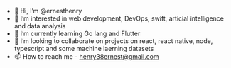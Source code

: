 - 👋 Hi, I’m @ernesthenry
- 👀 I’m interested in web development, DevOps, swift, articial intelligence and data analysis
- 🌱 I’m currently learning Go lang and Flutter
- 💞️ I’m looking to collaborate on projects on react, react native, node, typescript and some machine laerning datasets
- 📫 How to reach me -  henry38ernest@gmail.com

<!---
ernesthenry/ernesthenry is a ✨ special ✨ repository because its `README.md` (this file) appears on your GitHub profile.
You can click the Preview link to take a look at your changes.
--->
